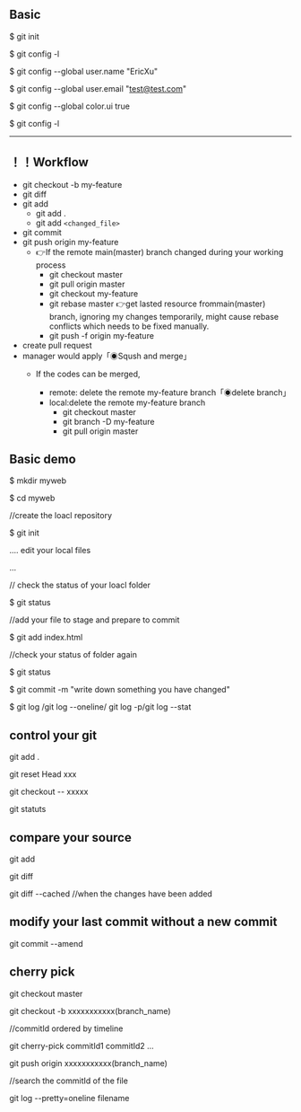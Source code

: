 ## Basic

$ git init

$ git config -l

$ git config --global user.name "EricXu"

$ git config --global user.email "test@test.com"

$ git config --global color.ui true

$ git config -l

---

## ！！Workflow

- git checkout -b my-feature
- git diff
- git add
  - git add .
  - git add `<changed_file>`
- git commit
- git push origin my-feature
  - 👉If the remote main(master) branch changed during your working process
    - git checkout master
    - git pull origin master
    - git checkout my-feature
    - git rebase master 👉get lasted resource frommain(master) branch, ignoring my changes temporarily, might cause rebase conflicts which needs to be fixed manually.
    - git push -f origin my-feature
- create pull request
- manager would apply「◉Sqush and merge」
  - If the codes can be merged,

    - remote: delete the remote my-feature branch「◉delete branch」
    - local:delete the remote my-feature branch
      - git checkout master
      - git branch -D my-feature
      - git pull origin master

## Basic demo

$ mkdir myweb

$ cd myweb

//create the loacl repository

$ git init

.... edit your local files

...

// check the status of your loacl folder

$ git status

//add your file to stage and prepare to commit

$ git add index.html

//check your status of folder again

$ git status

$ git commit -m "write down something you have changed"

$ git log /git log --oneline/ git log -p/git log --stat

## control your git

git add .

git reset Head xxx

git checkout -- xxxxx

git statuts

## compare your source

git add

git diff

git diff --cached //when the changes have been added

## modify your last commit without a new commit

git commit --amend

## cherry pick

git checkout master

git checkout -b xxxxxxxxxxx(branch_name)

//commitId ordered by timeline

git cherry-pick commitId1 commitId2 ...

git push origin xxxxxxxxxxx(branch_name)

//search the commitId of the file

git log --pretty=oneline filename
